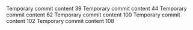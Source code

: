 Temporary commit content 39
Temporary commit content 44
Temporary commit content 62
Temporary commit content 100
Temporary commit content 102
Temporary commit content 108
